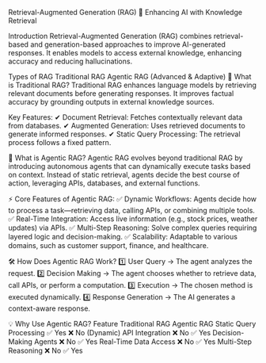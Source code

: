 Retrieval-Augmented Generation (RAG)
🚀 Enhancing AI with Knowledge Retrieval

Introduction
Retrieval-Augmented Generation (RAG) combines retrieval-based and generation-based approaches to improve AI-generated responses. It enables models to access external knowledge, enhancing accuracy and reducing hallucinations.


Types of RAG
Traditional RAG
Agentic RAG (Advanced & Adaptive)
📌 What is Traditional RAG?
Traditional RAG enhances language models by retrieving relevant documents before generating responses. It improves factual accuracy by grounding outputs in external knowledge sources.



Key Features:
✔ Document Retrieval: Fetches contextually relevant data from databases.
✔ Augmented Generation: Uses retrieved documents to generate informed responses.
✔ Static Query Processing: The retrieval process follows a fixed pattern.



🤖 What is Agentic RAG?
Agentic RAG evolves beyond traditional RAG by introducing autonomous agents that can dynamically execute tasks based on context. Instead of static retrieval, agents decide the best course of action, leveraging APIs, databases, and external functions.


⚡ Core Features of Agentic RAG:
✅ Dynamic Workflows: Agents decide how to process a task—retrieving data, calling APIs, or combining multiple tools.
✅ Real-Time Integration: Access live information (e.g., stock prices, weather updates) via APIs.
✅ Multi-Step Reasoning: Solve complex queries requiring layered logic and decision-making.
✅ Scalability: Adaptable to various domains, such as customer support, finance, and healthcare.


🛠 How Does Agentic RAG Work?
1️⃣ User Query → The agent analyzes the request.
2️⃣ Decision Making → The agent chooses whether to retrieve data, call APIs, or perform a computation.
3️⃣ Execution → The chosen method is executed dynamically.
4️⃣ Response Generation → The AI generates a context-aware response.



💡 Why Use Agentic RAG?
Feature	Traditional RAG	Agentic RAG
Static Query Processing	✅ Yes	❌ No (Dynamic)
API Integration	❌ No	✅ Yes
Decision-Making Agents	❌ No	✅ Yes
Real-Time Data Access	❌ No	✅ Yes
Multi-Step Reasoning	❌ No	✅ Yes
